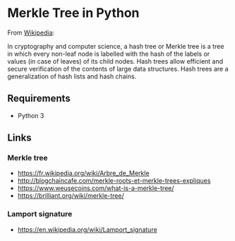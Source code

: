 # Merkle Tree in Python
From [Wikipedia](https://en.wikipedia.org/wiki/Merkle_tree):

In cryptography and computer science, a hash tree or Merkle tree is a tree in which every non-leaf node is labelled with the hash of the labels or values (in case of leaves) of its child nodes. Hash trees allow efficient and secure verification of the contents of large data structures. Hash trees are a generalization of hash lists and hash chains.

## Requirements
- Python 3

## Links
### Merkle tree
  - https://fr.wikipedia.org/wiki/Arbre_de_Merkle
  - http://blogchaincafe.com/merkle-roots-et-merkle-trees-expliques
  - https://www.weusecoins.com/what-is-a-merkle-tree/
  - https://brilliant.org/wiki/merkle-tree/
### Lamport signature
  - https://en.wikipedia.org/wiki/Lamport_signature
